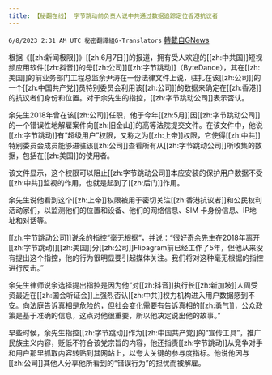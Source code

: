 ```yaml
---
title: 【秘翻在线】 字节跳动前负责人说中共通过数据追踪定位香港抗议者
---
```

`6/8/2023 2:31 AM UTC 秘密翻譯組G-Translators` [轉載自GNews](https://gnews.org/articles/1366947)

根据《[[zh:新闻极限]]》[[zh:6月7日]]的报道，拥有受人欢迎的[[zh:中共国]]短视频应用软件[[zh:抖音]]的母[[zh:公司]][[zh:字节跳动]]（ByteDance），其在[[zh:美国]]的前业务部门工程总监余尹涛在一份法律文件上说，驻扎在该[[zh:公司]]的一个[[zh:中国共产党]]员特别委员会利用该[[zh:公司]]的数据来确定在[[zh:香港]]的抗议者们身份和位置。对于余先生的指控，[[zh:字节跳动公司]]表示否认。

余先生2018年曾在该[[zh:公司]]任职，他于今年[[zh:5月]]因[[zh:字节跳动公司]]的一个错误性地解雇案件向[[zh:旧金山]]的高等法院提交文件。在该文件中，他说[[zh:字节跳动]]有“超级用户”权限，又称之为[[zh:上帝]]权限，它使得[[zh:中共]]特别委员会成员能够进驻该[[zh:公司]]查看所有从[[zh:字节跳动公司]]所收集的数据，包括在[[zh:美国]]的使用者。

该文件显示，这个权限可以阻止[[zh:字节跳动公司]]本应安装的保护用户数据不受[[zh:中共]]监视的作用，也就是起到了[[zh:后门]]作用。

余先生说他看到这个[[zh:上帝]]权限被用于密切关注[[zh:香港抗议者]]和公民权利活动家们，以监测他们的位置和设备、他们的网络信息、SIM 卡身份信息、IP地址和对话等。

[[zh:字节跳动公司]]说余的指控”毫无根据”，并说：“很好奇余先生在2018年离开[[zh:字节跳动]][[zh:美国]]分[[zh:公司]]Flipagram前已经工作了5年，但他从来没有提出这个指控，他的行为很明显要引起媒体关注。我们将对这种毫无根据的指控进行反击。”

余先生律师说余选择提出指控是因为他“对[[zh:抖音]]执行长[[zh:新加坡]]人周受资最近在[[zh:国会听证会]]上强烈否认[[zh:中共]]权力机构进入用户数据感到不安。向法庭告诉真相是危险的，但社会变化需要有告诉真相的[[zh:勇气]]，公众政策是基于准确的信息，这点对他很重要，所以他决定说出他的故事。”

早些时候，余先生指控[[zh:字节跳动]]作为[[zh:中国共产党]]的“宣传工具”，推广民族主义内容，贬低不符合该党宗旨的内容，他还指责[[zh:字节跳动]]从竞争对手和用户那里抓取内容转贴到其网站上，以夸大关键的参与度指标。他说他因与[[zh:公司]]其他人分享他所看到的“错误行为”的担忧而被解雇。
